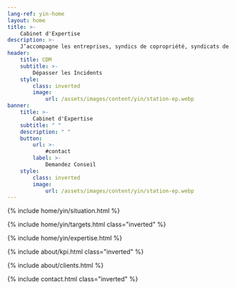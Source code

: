 ```yaml
---
lang-ref: yin-home
layout: home
title: >-
    Cabinet d'Expertise
description: >-
    J’accompagne les entreprises, syndics de copropriété, syndicats de copropriétaires, particuliers, de l’identification du désordre jusqu’à la solution interne ou externe (amiable / judiciaire) dans le cas où la responsabilité d’un tiers pourrait être recherchée.
header:
    title: CDM
    subtitle: >-
        Dépasser les Incidents
    style:
        class: inverted
        image:
            url: /assets/images/content/yin/station-ep.webp
banner:
    title: >-
        Cabinet d'Expertise
    subtitle: " "
    description: " "
    button:
        url: >-
            #contact
        label: >-
            Demandez Conseil
    style:
        class: inverted
        image:
            url: /assets/images/content/yin/station-ep.webp
---
```


{% include home/yin/situation.html %}

{% include home/yin/targets.html class="inverted" %}

{% include home/yin/expertise.html %}

{% include about/kpi.html class="inverted" %}

{% include about/clients.html %}

{% include contact.html class="inverted" %}
